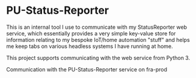 # PU-Status-Reporter

This is an internal tool I use to communicate with my StatusReporter web service, which essentially provides
a very simple key-value store for information relating to my bespoke IoT/home automation "stuff" and helps me
keep tabs on various headless systems I have running at home.

This project supports communicating with the web service from Python 3.

Communication with the PU-Status-Reporter service on fra-prod
